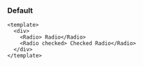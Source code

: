 ### Default

<!--start-code-->

```vue
<template>
  <div>
    <Radio> Radio</Radio>
    <Radio checked> Checked Radio</Radio>
  </div>
</template>
```

<!--end-code-->
